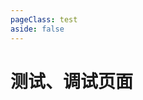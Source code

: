 ```yaml
---
pageClass: test
aside: false
---
```


# 测试、调试页面


<ClientOnly>
  <Test />
</ClientOnly>




<script setup>
  import Test from '../vueCom/test.vue';
</script>
